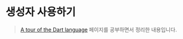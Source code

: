 # 생성자 사용하기

> [A tour of the Dart language](https://dart.dev/guides/language/language-tour) 페이지를 공부하면서 정리한 내용입니다.
